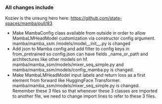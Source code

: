 ### All changes include
Koziev is the unsung hero here: https://github.com/state-spaces/mamba/pull/83
- Make MambaConfig class available from outside in order to allow MambaLMHeadModel customization via constructor config argument. mamba/mamba_ssm
/models/model__init__.py is changed
- Add json to Mamba config and add filter to config keys in from_pretrained so config.json can have fields _name_or_path and architectures like other models on hf.  
mamba/mamba_ssm/models/mixer_seq_simple.py and mamba/mamba_ssm/models/config_mamba.py is changed.
- Make MambaLMHeadModel input labels and return loss as a first element from forward like HuggingFace Transformer. mamba/mamba_ssm/models/mixer_seq_simple.py is changed.
Remember these 3 files so that whenever these 3 classes are imported to another file, we need to change import lines to refer to these 3 files.
